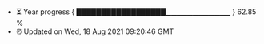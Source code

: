 - ⏳ Year progress { ██████████████████▁▁▁▁▁▁▁▁▁▁▁▁ } 62.85 %
- ⏰ Updated on Wed, 18 Aug 2021 09:20:46 GMT

